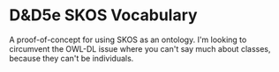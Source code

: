 # D&D5e SKOS Vocabulary

A proof-of-concept for using SKOS as an ontology. I'm looking to circumvent the OWL-DL issue where you can't say much about classes, because they can't be individuals.
